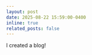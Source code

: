 ```yaml
---
layout: post
date: 2025-08-22 15:59:00-0400
inline: true
related_posts: false
---
```


I created a blog!
